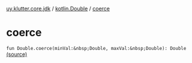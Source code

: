 [uy.klutter.core.jdk](../index.md) / [kotlin.Double](index.md) / [coerce](.)


# coerce
`fun Double.coerce(minVal:&nbsp;Double, maxVal:&nbsp;Double): Double` [(source)](https://github.com/kohesive/klutter/blob/master/core-jdk6/src/main/kotlin/uy/klutter/core/jdk/Numbers.kt#L28)


